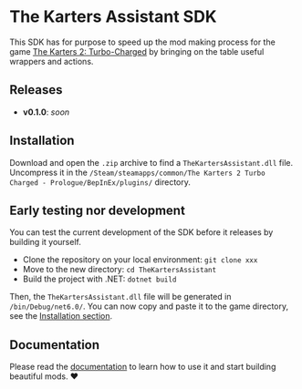 # The Karters Assistant SDK

This SDK has for purpose to speed up the mod making process for the game [The Karters 2: Turbo-Charged](https://store.steampowered.com/app/2269950/The_Karters_2_Turbo_Charged/) by bringing on the table useful wrappers and actions.

## Releases

- **v0.1.0**: _soon_

## Installation

Download and open the `.zip` archive to find a `TheKartersAssistant.dll` file. Uncompress it in the `/Steam/steamapps/common/The Karters 2 Turbo Charged - Prologue/BepInEx/plugins/` directory.

## Early testing nor development

You can test the current development of the SDK before it releases by building it yourself.

- Clone the repository on your local environment: `git clone xxx`
- Move to the new directory: `cd TheKartersAssistant`
- Build the project with .NET: `dotnet build`

Then, the `TheKartersAssistant.dll` file will be generated in `/bin/Debug/net6.0/`. You can now copy and paste it to the game directory, see the [Installation section](#installation).

## Documentation

Please read the [documentation](/doc/index.md) to learn how to use it and start building beautiful mods. ❤